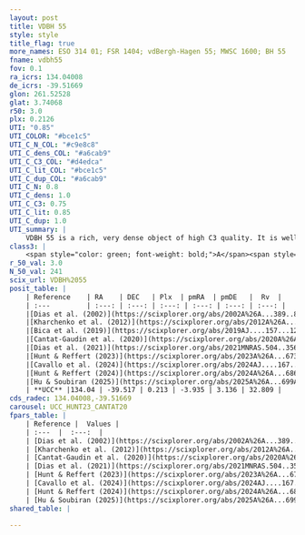 ```yaml
---
layout: post
title: VDBH 55
style: style
title_flag: true
more_names: ESO 314 01; FSR 1404; vdBergh-Hagen 55; MWSC 1600; BH 55
fname: vdbh55
fov: 0.1
ra_icrs: 134.04008
de_icrs: -39.51669
glon: 261.52528
glat: 3.74068
r50: 3.0
plx: 0.2126
UTI: "0.85"
UTI_COLOR: "#bce1c5"
UTI_C_N_COL: "#c9e8c8"
UTI_C_dens_COL: "#a6cab9"
UTI_C_C3_COL: "#d4edca"
UTI_C_lit_COL: "#bce1c5"
UTI_C_dup_COL: "#a6cab9"
UTI_C_N: 0.8
UTI_C_dens: 1.0
UTI_C_C3: 0.75
UTI_C_lit: 0.85
UTI_C_dup: 1.0
UTI_summary: |
    VDBH 55 is a rich, very dense object of high C3 quality. It is well-studied in the literature.
class3: |
    <span style="color: green; font-weight: bold;">A</span><span style="color: #FFC300; font-weight: bold;">B</span>
r_50_val: 3.0
N_50_val: 241
scix_url: VDBH%2055
posit_table: |
    | Reference    | RA    | DEC   | Plx  | pmRA  | pmDE   |  Rv  |
    | :---         | :---: | :---: | :---: | :---: | :---: | :---: |
    |[Dias et al. (2002)](https://scixplorer.org/abs/2002A%26A...389..871D) | 134.046 | -39.517 | -- | -4.9 | 6.97 | -- |
    |[Kharchenko et al. (2012)](https://scixplorer.org/abs/2012A%26A...543A.156K) | 134.048 | -39.51 | -- | -5.28 | 6.55 | -- |
    |[Bica et al. (2019)](https://scixplorer.org/abs/2019AJ....157...12B) | 134.031 | -39.517 | -- | -- | -- | -- |
    |[Cantat-Gaudin et al. (2020)](https://scixplorer.org/abs/2020A%26A...640A...1C) | 134.042 | -39.518 | 0.185 | -3.971 | 3.118 | -- |
    |[Dias et al. (2021)](https://scixplorer.org/abs/2021MNRAS.504..356D) | 134.043 | -39.516 | 0.188 | -3.992 | 3.14 | 32.779 |
    |[Hunt & Reffert (2023)](https://scixplorer.org/abs/2023A%26A...673A.114H) | 134.041 | -39.522 | 0.223 | -3.93 | 3.126 | 38.761 |
    |[Cavallo et al. (2024)](https://scixplorer.org/abs/2024AJ....167...12C) | 134.03 | -39.503 | 0.218 | -- | -- | -- |
    |[Hunt & Reffert (2024)](https://scixplorer.org/abs/2024A%26A...686A..42H) | 134.041 | -39.522 | 0.223 | -3.93 | 3.126 | 38.761 |
    |[Hu & Soubiran (2025)](https://scixplorer.org/abs/2025A%26A...699A.246H) | 134.03 | -39.503 | -- | -- | -- | -- |
    | **UCC** |134.04 | -39.517 | 0.213 | -3.935 | 3.136 | 32.809 | 
cds_radec: 134.04008,-39.51669
carousel: UCC_HUNT23_CANTAT20
fpars_table: |
    | Reference |  Values |
    | :---  |  :---:  |
    | [Dias et al. (2002)](https://scixplorer.org/abs/2002A%26A...389..871D) | `E(B-V)=0.42, Dist=4108.0, Age=9.05` |
    | [Kharchenko et al. (2012)](https://scixplorer.org/abs/2012A%26A...543A.156K) | `e_bv=2.155, distance=3642, log_age=7.45` |
    | [Cantat-Gaudin et al. (2020)](https://scixplorer.org/abs/2020A%26A...640A...1C) | `AVNN=1.22, DMNN=13.4, AgeNN=9.36` |
    | [Dias et al. (2021)](https://scixplorer.org/abs/2021MNRAS.504..356D) | `Av=1.789, Dist=4640, logage=9.395, [Fe/H]=-0.125` |
    | [Hunt & Reffert (2023)](https://scixplorer.org/abs/2023A%26A...673A.114H) | `AV50=2.022, diffAV50=2.243, MOD50=13.03, logAge50=8.769` |
    | [Cavallo et al. (2024)](https://scixplorer.org/abs/2024AJ....167...12C) | `AV50=2.2, dMod50=12.61, logAge50=9.12, [Fe/H]50=-0.41` |
    | [Hunt & Reffert (2024)](https://scixplorer.org/abs/2024A%26A...686A..42H) | `MassJ=1138.32` |
    | [Hu & Soubiran (2025)](https://scixplorer.org/abs/2025A%26A...699A.246H) | `MA22=-0.08, MA23f=-0.37, MA23g=-0.27, MZ23=-0.36, MK24=-0.29, MF24=-0.23` |
shared_table: |
    
---
```

